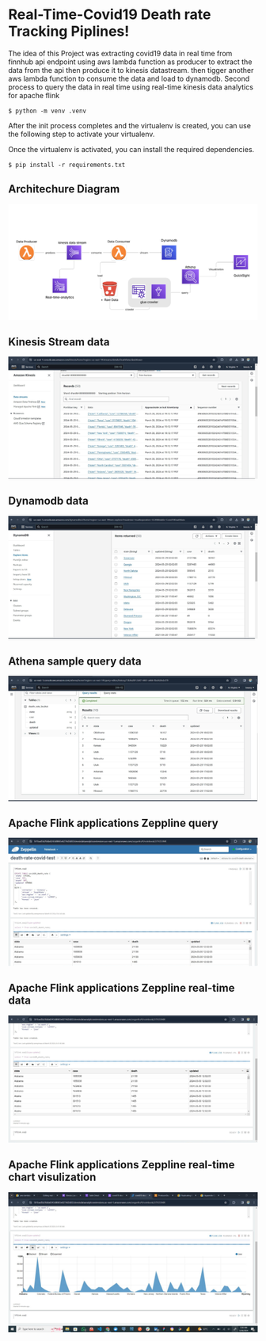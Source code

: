 
# Real-Time-Covid19 Death rate Tracking Piplines!

The idea of this Project was extracting covid19 data in real time from finnhub api endpoint using aws lambda function as producer to extract the data from the api then produce it to kinesis datastream. then tigger another aws lambda function to consume the data and load to dynamodb. Second process to query the data in real time using real-time kinesis data analytics for apache flink

```
$ python -m venv .venv
```

After the init process completes and the virtualenv is created, you can use the following
step to activate your virtualenv.


Once the virtualenv is activated, you can install the required dependencies.

```
$ pip install -r requirements.txt
```

## Architechure Diagram
![Architechure Diagram](digramphoto\aws_digram_project1.png)

## Kinesis Stream data
![Architechure Diagram](digramphoto\deathrateinkinese.jpg)

## Dynamodb  data
![Architechure Diagram](digramphoto\desthrateindynamodb.jpg)


## Athena sample query  data
![Architechure Diagram](digramphoto\athenaQuerypick.jpg)

## Apache Flink applications Zeppline query

![Architechure Diagram](digramphoto\sample_analytic_query.jpg)

## Apache Flink applications Zeppline real-time data

![Architechure Diagram](digramphoto\sample_analytic_querydata.jpg)


## Apache Flink applications Zeppline real-time chart visulization

![Architechure Diagram](digramphoto\sample_analytic_querylife.jpg)





